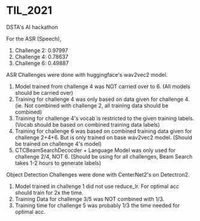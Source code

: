 # TIL_2021
DSTA's AI hackathon

For the ASR (Speech), 

1. Challenge 2: 0.97997 
2. Challenge 4: 0.78637 
3. Challenge 6: 0.49887

ASR Challenges were done with huggingface's wav2vec2 model.

1. Model trained from challenge 4 was NOT carried over to 6. (All models should be carried over) 
2. Training for challenge 4 was only based on data given for challenge 4. (ie. Not combined with challenge 2, all training data should be combined)
3. Training for challenge 4's vocab is restricted to the given training labels. (Vocab should be based on combined training data labels)
4. Training for challenge 6 was based on combined training data given for challenge 2+4+6. But is only trained on base wav2vec2 model. (Should be trained on challenge 4's model)
5. CTCBeamSearchDecocder + Language Model was only used for challenge 2/4, NOT 6. (Should be using for all challenges, Beam Search takes 1-2 hours to generate labels)

Object Detection Challenges were done with CenterNet2's on Detectron2.

1. Model trained in challenge 1 did not use reduce_lr. For optimal acc should train for 2x the time.
2. Training Data for challenge 3/5 was NOT combined with 1/3.
3. Training time for challenge 5 was probably 1/3 the time needed for optimal acc.
